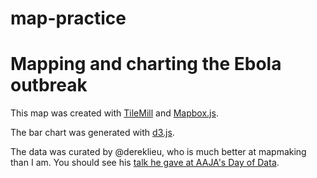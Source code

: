 map-practice
============
# Mapping and charting the Ebola outbreak
This map was created with [TileMill](http://mapbox.com/tilemill) and [Mapbox.js](https://www.mapbox.com/mapbox.js/api/v2.0.1/).

The bar chart was generated with [d3.js](d3js.org).

The data was curated by @dereklieu, who is much better at mapmaking than I am. You should see his [talk he gave at AAJA's Day of Data](https://github.com/dereklieu/talks/tree/20140813-aaja-dataday).
